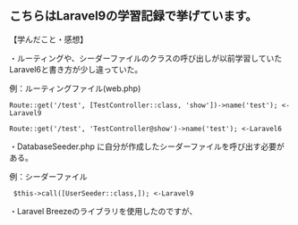 ## こちらはLaravel9の学習記録で挙げています。


【学んだこと・感想】

・ルーティングや、シーダーファイルのクラスの呼び出しが以前学習していたLaravel6と書き方が少し違っていた。

例：ルーティングファイル(web.php)

``Route::get('/test', [TestController::class, 'show'])->name('test'); <-Laravel9``

``Route::get('/test', 'TestController@show')->name('test'); <-Laravel6``


・DatabaseSeeder.php に自分が作成したシーダーファイルを呼び出す必要がある。

例：シーダーファイル

`` $this->call([UserSeeder::class,]); <-Laravel9``

・Laravel Breezeのライブラリを使用したのですが、
